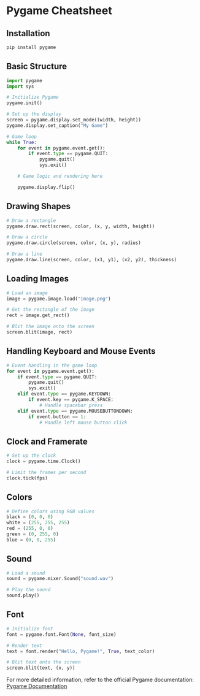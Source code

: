 # Pygame Cheatsheet

## Installation

```bash
pip install pygame
```

## Basic Structure

```python
import pygame
import sys

# Initialize Pygame
pygame.init()

# Set up the display
screen = pygame.display.set_mode((width, height))
pygame.display.set_caption("My Game")

# Game loop
while True:
    for event in pygame.event.get():
        if event.type == pygame.QUIT:
            pygame.quit()
            sys.exit()

    # Game logic and rendering here

    pygame.display.flip()
```

## Drawing Shapes

```python
# Draw a rectangle
pygame.draw.rect(screen, color, (x, y, width, height))

# Draw a circle
pygame.draw.circle(screen, color, (x, y), radius)

# Draw a line
pygame.draw.line(screen, color, (x1, y1), (x2, y2), thickness)
```

## Loading Images

```python
# Load an image
image = pygame.image.load("image.png")

# Get the rectangle of the image
rect = image.get_rect()

# Blit the image onto the screen
screen.blit(image, rect)
```

## Handling Keyboard and Mouse Events

```python
# Event handling in the game loop
for event in pygame.event.get():
    if event.type == pygame.QUIT:
        pygame.quit()
        sys.exit()
    elif event.type == pygame.KEYDOWN:
        if event.key == pygame.K_SPACE:
            # Handle spacebar press
    elif event.type == pygame.MOUSEBUTTONDOWN:
        if event.button == 1:
            # Handle left mouse button click
```

## Clock and Framerate

```python
# Set up the clock
clock = pygame.time.Clock()

# Limit the frames per second
clock.tick(fps)
```

## Colors

```python
# Define colors using RGB values
black = (0, 0, 0)
white = (255, 255, 255)
red = (255, 0, 0)
green = (0, 255, 0)
blue = (0, 0, 255)
```

## Sound

```python
# Load a sound
sound = pygame.mixer.Sound("sound.wav")

# Play the sound
sound.play()
```

## Font

```python
# Initialize font
font = pygame.font.Font(None, font_size)

# Render text
text = font.render("Hello, Pygame!", True, text_color)

# Blit text onto the screen
screen.blit(text, (x, y))
```

For more detailed information, refer to the official Pygame documentation: [Pygame Documentation](https://www.pygame.org/docs/)
```
